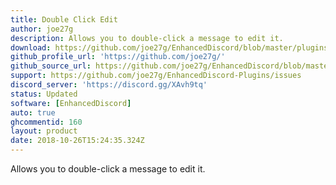 ```yaml
---
title: Double Click Edit
author: joe27g
description: Allows you to double-click a message to edit it.
download: https://github.com/joe27g/EnhancedDiscord/blob/master/plugins/double_click_edit.js
github_profile_url: 'https://github.com/joe27g/'
github_source_url: https://github.com/joe27g/EnhancedDiscord/blob/master/plugins/double_click_edit.js
support: https://github.com/joe27g/EnhancedDiscord-Plugins/issues
discord_server: 'https://discord.gg/XAvh9tq'
status: Updated
software: [EnhancedDiscord]
auto: true
ghcommentid: 160
layout: product
date: 2018-10-26T15:24:35.324Z
---
```

Allows you to double-click a message to edit it.